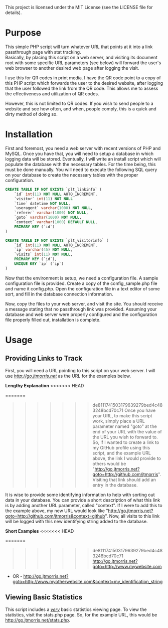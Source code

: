 This project is licensed under the MIT License (see the LICENSE file for details).

Purpose
==========
This simple PHP script will turn whatever URL that points at it into a link passthrough page with stat tracking.  
Basically, by placing this script on a web server, and visiting its document root with some specific URL parameters
(see below) will forward the user's web browser to another desired web page after logging the visit.

I use this for QR codes in print media.  I have the QR code point to a copy of this PHP script which forwards
the user to the desired website, after logging that the user followed the link from the QR code.  This allows
me to assess the effectiveness and utilization of QR codes.

However, this is not limited to QR codes.  If you wish to send people to a website and see how often, and when,
people comply, this is a quick and dirty method of doing so.


Installation
=============
First and foremost, you need a web server with recent versions of PHP and MySQL.  Once you have that, you will need to setup a database
in which logging data will be stored.  Eventually, I will write an install script which will populate the database with
the necessary tables.  For the time being, this must be done manually.  You will need to execute the following SQL query
on your database to create the necessary tables with the proper configuration.

```sql
CREATE TABLE IF NOT EXISTS `plt_linkinfo` (
	`id` int(11) NOT NULL AUTO_INCREMENT,
	`visitor` int(11) NOT NULL
	`time` datetime NOT NULL,
	`useragent` varchar(1000) NOT NULL,
	`referer` varchar(1000) NOT NULL,
	`goto` varchar(1000) NOT NULL,
	`context` varchar(1000) DEFAULT NULL,
	PRIMARY KEY (`id`)
)

CREATE TABLE IF NOT EXISTS `plt_visitorinfo` (
	`id` int(11) NOT NULL AUTO_INCREMENT,
	`ip` varchar(45) NOT NULL,
	`visits` int(11) NOT NULL,
	PRIMARY KEY (`id`),
	UNIQUE KEY `ip` (`ip`)
)
```

Now that the environment is setup, we need a configuration file.  A sample configuration file is provided.  Create a copy of the
config_sample.php file and name it config.php.  Open the configuration file in a text editor of some sort, and fill in the database
connection information.

Now, copy the files to your web server, and visit the site.  You should receive a message stating that no passthrough link was provided.
Assuming your database and web server were properly configured and the configuration file properly filled out, installation is complete.

Usage
==========
Providing Links to Track
-------------------------
First, you will need a URL pointing to this script on your web server.  I will use <i>http://go.jtmorris.net</i> as the URL for the examples
below.

<b>Lengthy Explanation</b>
<<<<<<< HEAD

=======
>>>>>>> de8111741503179639279bed4c483248bcd70c71
Once you have your URL, to make this script work, simply place a URL parameter named "goto" at the end of your URL with the value of the 
URL you wish to forward to.  So, if I wanted to create a link to my GitHub profile using this script, and the example URL above, the link
I would provide to others would be "http://go.jtmorris.net?goto=http://github.com/jtmorris".  Visiting that link should add an entry in
the database.

It is wise to provide some identifying information to help with sorting out data in your database.  You can provide a short description of
what this link is by adding another URL parameter, called "context".  If I were to add this to the example above, my new URL would look like
"http://go.jtmorris.net?goto=http://github.com/jtmorris&context=github".  Now, all visits to this link will be logged with this new identifying
string added to the database.

<b>Short Examples</b>
<<<<<<< HEAD

=======
>>>>>>> de8111741503179639279bed4c483248bcd70c71
http://go.jtmorris.net?goto=http://www.mywebsite.com
- OR -
http://go.jtmorris.net?goto=http://www.myotherwebsite.com&context=my_identification_string


Viewing Basic Statistics
-------------------------
This script includes a <i><u>very</u></i> basic statistics viewing page.  To view the statistics, visit the stats.php page.  So, for the example
URL, this would be http://go.jtmorris.net/stats.php.  